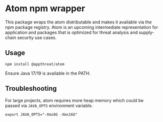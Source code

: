 # Atom npm wrapper

This package wraps the atom distributable and makes it available via the npm package registry. Atom is an upcoming intermediate representation for application and packages that is optimized for threat analysis and supply-chain security use cases.

## Usage

```shell
npm install @appthreat/atom
```

Ensure Java 17/19 is available in the PATH.

## Troubleshooting

For large projects, atom requires more heap memory which could be passed via `JAVA_OPTS` environment variable.

```
export JAVA_OPTS="-Xms8G -Xmx16G"
```
